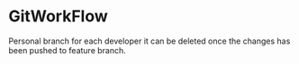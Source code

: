 # GitWorkFlow
Personal branch for each developer it can be deleted once the changes has been pushed to feature branch.

